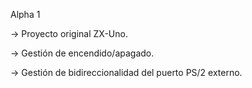 Alpha 1

-> Proyecto original ZX-Uno.

-> Gestión de encendido/apagado.

-> Gestión de bidireccionalidad del puerto PS/2 externo.

